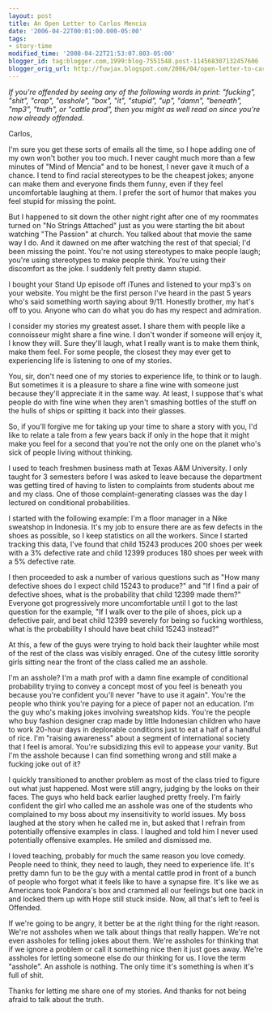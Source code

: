 ```yaml
---
layout: post
title: An Open Letter to Carlos Mencia
date: '2006-04-22T00:01:00.000-05:00'
tags:
- story-time
modified_time: '2008-04-22T21:53:07.803-05:00'
blogger_id: tag:blogger.com,1999:blog-7551548.post-114568307132457606
blogger_orig_url: http://fuwjax.blogspot.com/2006/04/open-letter-to-carlos-mencia.html
---
```


*If you're offended by seeing any of the following words in print: "fucking", "shit", "crap", "asshole", "box", "it", "stupid", "up", "damn", "beneath", "mp3", "truth", or "cattle prod", then you might as well read on since you're now already offended.*

Carlos,

I'm sure you get these sorts of emails all the time, so I hope adding one of my own won't bother you too much.  I never caught much more than a few minutes of "Mind of Mencia" and to be honest, I never gave it much of a chance.  I tend to find racial stereotypes to be the cheapest jokes; anyone can make them and everyone finds them funny, even if they feel uncomfortable laughing at them.  I prefer the sort of humor that makes you feel stupid for missing the point.

But I happened to sit down the other night right after one of my roommates turned on "No Strings Attached" just as you were starting the bit about watching "The Passion" at church.  You talked about that movie the same way I do.  And it dawned on me after watching the rest of that special; I'd been missing the point.  You're not using stereotypes to make people laugh; you're using stereotypes to make people think.  You're using their discomfort as the joke.  I suddenly felt pretty damn stupid.  

I bought your Stand Up episode off iTunes and listened to your mp3's on your website.  You might be the first person I've heard in the past 5 years who's said something worth saying about 9/11.  Honestly brother, my hat's off to you.  Anyone who can do what you do has my respect and admiration.

I consider my stories my greatest asset.  I share them with people like a connoisseur might share a fine wine.  I don't wonder if someone will enjoy it, I know they will.  Sure they'll laugh, what I really want is to make them think, make them feel.  For some people, the closest they may ever get to experiencing life is listening to one of my stories.

You, sir, don't need one of my stories to experience life, to think or to laugh.  But sometimes it is a pleasure to share a fine wine with someone just because they'll appreciate it in the same way.  At least, I suppose that's what people do with fine wine when they aren't smashing bottles of the stuff on the hulls of ships or spitting it back into their glasses.

So, if you'll forgive me for taking up your time to share a story with you, I'd like to relate a tale from a few years back if only in the hope that it might make you feel for a second that you're not the only one on the planet who's sick of people living without thinking.

I used to teach freshmen business math at Texas A&M University.  I only taught for 3 semesters before I was asked to leave because the department was getting tired of having to listen to complaints from students about me and my class.  One of those complaint-generating classes was the day I lectured on conditional probabilities.

I started with the following example:  I'm a floor manager in a Nike sweatshop in Indonesia.  It's my job to ensure there are as few defects in the shoes as possible, so I keep statistics on all the workers.  Since I started tracking this data, I've found that child 15243 produces 200 shoes per week with a 3% defective rate and child 12399 produces 180 shoes per week with a 5% defective rate.

I then proceeded to ask a number of various questions such as "How many defective shoes do I expect child 15243 to produce?" and "If I find a pair of defective shoes, what is the probability that child 12399 made them?"  Everyone got progressively more uncomfortable until I got to the last question for the example, "If I walk over to the pile of shoes, pick up a defective pair, and beat child 12399 severely for being so fucking worthless, what is the probability I should have beat child 15243 instead?"

At this, a few of the guys were trying to hold back their laughter while most of the rest of the class was visibly enraged.  One of the cutesy little sorority girls sitting near the front of the class called me an asshole.

I'm an asshole?  I'm a math prof with a damn fine example of conditional probability trying to convey a concept most of you feel is beneath you because you're confident you'll never "have to use it again".  You're the people who think you're paying for a piece of paper not an education.  I'm the guy who's making jokes involving sweatshop kids.  You're the people who buy fashion designer crap made by little Indonesian children who have to work 20-hour days in deplorable conditions just to eat a half of a handful of rice.  I'm "raising awareness" about a segment of international society that I feel is amoral.  You're subsidizing this evil to appease your vanity.  But I'm the asshole because I can find something wrong and still make a fucking joke out of it?

I quickly transitioned to another problem as most of the class tried to figure out what just happened.  Most were still angry, judging by the looks on their faces.  The guys who held back earlier laughed pretty freely.  I'm fairly confident the girl who called me an asshole was one of the students who complained to my boss about my insensitivity to world issues.  My boss laughed at the story when he called me in, but asked that I refrain from potentially offensive examples in class.  I laughed and told him I never used potentially offensive examples.  He smiled and dismissed me.

I loved teaching, probably for much the same reason you love comedy.  People need to think, they need to laugh, they need to experience life.  It's pretty damn fun to be the guy with a mental cattle prod in front of a bunch of people who forgot what it feels like to have a synapse fire.  It's like we as Americans took Pandora's box and crammed all our feelings but one back in and locked them up with Hope still stuck inside.  Now, all that's left to feel is Offended.

If we're going to be angry, it better be at the right thing for the right reason.  We're not assholes when we talk about things that really happen.  We're not even assholes for telling jokes about them.  We're assholes for thinking that if we ignore a problem or call it something nice then it just goes away.  We're assholes for letting someone else do our thinking for us.  I love the term "asshole".  An asshole is nothing.  The only time it's something is when it's full of shit.

Thanks for letting me share one of my stories.  And thanks for not being afraid to talk about the truth.